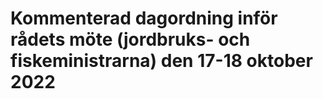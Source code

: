 # Kommenterad dagordning inför rådets möte (jordbruks- och fiskeministrarna) den 17-18 oktober 2022


